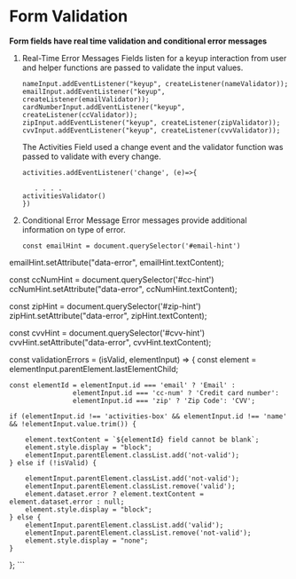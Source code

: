 # Form Validation
**Form fields have real time validation and conditional error messages**

1. Real-Time Error Messages
    Fields listen for a keyup interaction from user and helper functions are passed to validate the input values.
    ```
    nameInput.addEventListener("keyup", createListener(nameValidator));
    emailInput.addEventListener("keyup", createListener(emailValidator));
    cardNumberInput.addEventListener("keyup", createListener(ccValidator));
    zipInput.addEventListener("keyup", createListener(zipValidator));
    cvvInput.addEventListener("keyup", createListener(cvvValidator));

    ```
    The Activities Field used a change event and the validator function was passed to validate with every change.

    ```
    activities.addEventListener('change', (e)=>{

       . . . .
    activitiesValidator()
    })

    ```
2. Conditional Error Message
    Error messages provide additional information on type of error.

    ```
    const emailHint = document.querySelector('#email-hint')
emailHint.setAttribute("data-error", emailHint.textContent);

const ccNumHint = document.querySelector('#cc-hint')
ccNumHint.setAttribute("data-error", ccNumHint.textContent);

const zipHint = document.querySelector('#zip-hint')
zipHint.setAttribute("data-error", zipHint.textContent);

const cvvHint = document.querySelector('#cvv-hint')
cvvHint.setAttribute("data-error", cvvHint.textContent);


const validationErrors = (isValid, elementInput) => {
    const element = elementInput.parentElement.lastElementChild;

    const elementId = elementInput.id === 'email' ? 'Email' : 
                    elementInput.id === 'cc-num' ? 'Credit card number':
                    elementInput.id === 'zip' ? 'Zip Code': 'CVV';

    if (elementInput.id !== 'activities-box' && elementInput.id !== 'name' && !elementInput.value.trim()) {

        element.textContent = `${elementId} field cannot be blank`;
        element.style.display = "block";
        elementInput.parentElement.classList.add('not-valid');
    } else if (!isValid) {
        
        elementInput.parentElement.classList.add('not-valid');
        elementInput.parentElement.classList.remove('valid');
        element.dataset.error ? element.textContent = element.dataset.error : null;
        element.style.display = "block";
    } else {
        elementInput.parentElement.classList.add('valid');
        elementInput.parentElement.classList.remove('not-valid');
        element.style.display = "none";
    }
};
    ```

